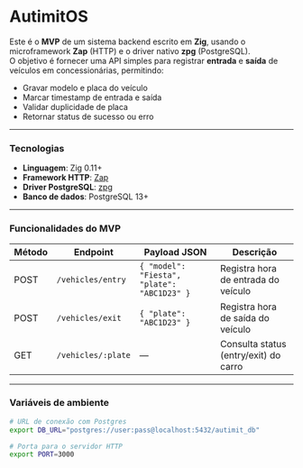 # AutimitOS

Este é o **MVP** de um sistema backend escrito em **Zig**, usando o microframework **Zap** (HTTP) e o driver nativo **zpg** (PostgreSQL).  
O objetivo é fornecer uma API simples para registrar **entrada** e **saída** de veículos em concessionárias, permitindo:

- Gravar modelo e placa do veículo
- Marcar timestamp de entrada e saída
- Validar duplicidade de placa
- Retornar status de sucesso ou erro

---

### Tecnologias

- **Linguagem**: Zig 0.11+
- **Framework HTTP**: [Zap](https://github.com/zigzap/zap)
- **Driver PostgreSQL**: [zpg](https://github.com/thienpow/zpg)
- **Banco de dados**: PostgreSQL 13+

---

### Funcionalidades do MVP

| Método | Endpoint             | Payload JSON                           | Descrição                             |
| ------ | -------------------- | -------------------------------------- | ------------------------------------- |
| POST   | `/vehicles/entry`    | `{ "model": "Fiesta", "plate": "ABC1D23" }` | Registra hora de entrada do veículo   |
| POST   | `/vehicles/exit`     | `{ "plate": "ABC1D23" }`               | Registra hora de saída do veículo     |
| GET    | `/vehicles/:plate`   | —                                      | Consulta status (entry/exit) do carro |

---

### Variáveis de ambiente

```bash
# URL de conexão com Postgres
export DB_URL="postgres://user:pass@localhost:5432/autimit_db"

# Porta para o servidor HTTP
export PORT=3000
